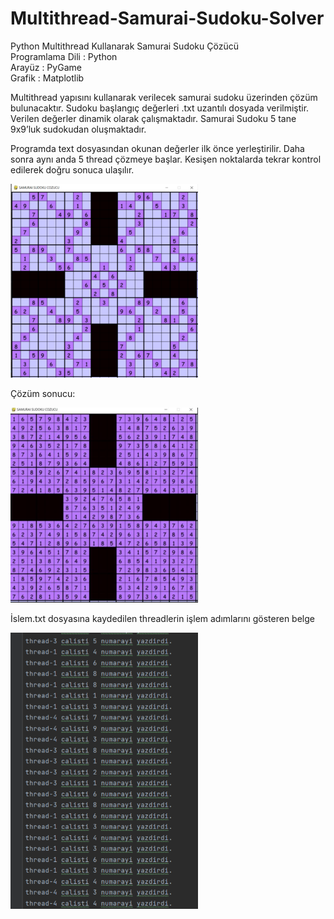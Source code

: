 # Multithread-Samurai-Sudoku-Solver
 Python Multithread Kullanarak Samurai Sudoku Çözücü \
 Programlama Dili : Python \
 Arayüz : PyGame \
 Grafik : Matplotlib 
 
 Multithread yapısını kullanarak verilecek samurai sudoku üzerinden çözüm bulunacaktır. Sudoku başlangıç değerleri .txt uzantılı dosyada verilmiştir. 
 Verilen değerler dinamik olarak çalışmaktadır.
 Samurai Sudoku 5 tane 9x9’luk sudokudan oluşmaktadır.
 
 Programda text dosyasından okunan değerler ilk önce yerleştirilir. Daha sonra aynı anda 5 thread çözmeye başlar.
 Kesişen noktalarda tekrar kontrol edilerek doğru sonuca ulaşılır.
  
 <img
  src="/images/sudoku1.png"
  alt="Alt text"
  title="Optional title"
  style="display: inline-block; margin: 0 auto;  width: 300px"> 
  

 Çözüm sonucu:

  <img
  src="/images/sudoku2.png"
  alt="Alt text"
  title="Optional title"
  style="display: inline-block; margin: 0 auto;  width: 300px"> 
  
  
  İslem.txt dosyasına kaydedilen threadlerin işlem adımlarını gösteren belge


  <img
  src="/images/sudoku3.png"
  alt="Alt text"
  title="Optional title"
  style="display: inline-block; margin: 0 auto;  width: 300px"> 
 
  
 

